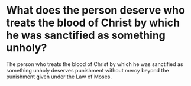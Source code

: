 # What does the person deserve who treats the blood of Christ by which he was sanctified as something unholy?

The person who treats the blood of Christ by which he was sanctified as something unholy deserves punishment without mercy beyond the punishment given under the Law of Moses.
